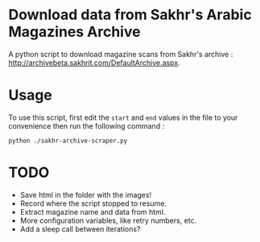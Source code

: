 Download data from Sakhr's Arabic Magazines Archive
===================================================

A python script to download magazine scans from Sakhr's archive : http://archivebeta.sakhrit.com/DefaultArchive.aspx.


Usage
=====

To use this script, first edit the `start` and `end` values in the file to your convenience then run the following command :

```python ./sakhr-archive-scraper.py```



TODO
====

* Save html in the folder with the images!
* Record where the script stopped to resume.
* Extract magazine name and data from html.
* More configuration variables, like retry numbers, etc.
* Add a sleep call between iterations?
